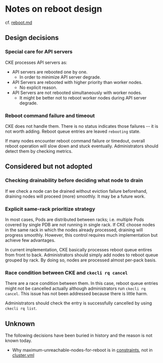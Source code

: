 Notes on reboot design
======================

cf. [reboot.md](reboot.md)

## Design decisions

### Special care for API servers

CKE processes API servers as:

- API servers are rebooted one by one.
  - In order to minimize API server degrade.
- API Servers are rebooted with higher priority than worker nodes.
  - No explicit reason.
- API Servers are not rebooted simultaneously with worker nodes.
  - It might be better not to reboot worker nodes during API server degrade.

### Reboot command failure and timeout

CKE does not handle them. There is no status indicates those failures -- it is not worth adding. Reboot queue entries are leaved `rebooting` state.

If many nodes encounter reboot command failure or timedout, overall reboot operation will slow down and stuck eventually. Administrators should detect them by checking metrics.

## Considered but not adopted

### Checking drainability before deciding what node to drain

If we check a node can be drained without eviction failure beforehand, draining nodes will proceed (more) smoothly. It may be a future work.

### Explicit same-rack prioritize strategy

In most cases, Pods are distributed between racks; i.e. multiple Pods covered by single PDB are not running in single rack. If CKE choose nodes in the same rack in which the nodes already processed, draining will progress smoothly. However, this control requires much implementation but achieve few advantages.

In current implementation, CKE basically processes reboot queue entires from front to back. Administrators should simply add nodes to reboot queue grouped by rack. By doing so, nodes are processed almost per-pack basis.

### Race condition between CKE and `ckecli rq cancel`

There are a race condition between them. In this case, reboot queue entries might not be cancelled actually although administrators run `ckecli rq cancel`. This issue has not been addressed because there is little harm.

Administrators should check the entry is successfully cancelled by using `ckecli rq list`.

## Unknown

The following decisions have been buried in history and the reason is not known today.

- Why maximum-unreachable-nodes-for-reboot is in [constraints](constraints.md), not in [cluster.yml](cluster.md)

